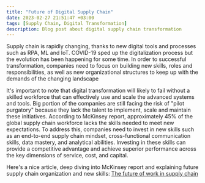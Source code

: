 ```yaml
---
title: "Future of Digital Supply Chain"
date: 2023-02-27 21:51:47 +03:00
tags: [Supply Chain, Digital Transformation]
description: Blog post about digital supply chain transformation
---
```


Supply chain is rapidly changing, thanks to new digital tools and processes such as RPA, ML and IoT. COVID-19 sped up the digitalization process but the evolution has been happening for some time. In order to successful transformation, companies need to focus on building new skills, roles and responsibilities, as well as new organizational structures to keep up with the demands of the changing landscape

It's important to note that digital transformation will likely to fail without a skilled workforce that can effectively use and scale the advanced systems and tools. Big portion of the companies are still facing the risk of "pilot purgatory" because they lack the talent to implement, scale and maintain these initiatives. According to McKinsey report, approximately 45% of the global supply chain workforce lacks the skills needed to meet new expectations. To address this, companies need to invest in new skills such as an end-to-end supply chain mindset, cross-functional communication skills, data mastery, and analytical abilities. Investing in these skills can provide a competitive advantage and achieve superior performance across the key dimensions of service, cost, and capital.

Here's a nice article, deep diving into McKinsey report and explaining future supply chain organization and new skills: [The future of work in supply chain](https://www.supplychainquarterly.com/articles/6233-the-future-of-work-in-supply-chain)